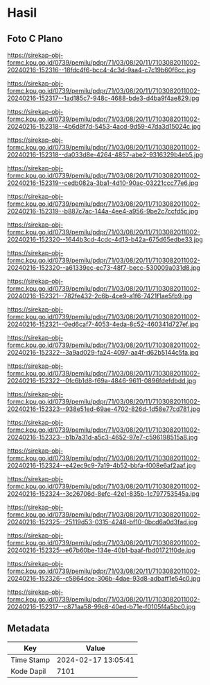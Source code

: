# Hasil

## Foto C Plano

https://sirekap-obj-formc.kpu.go.id/0739/pemilu/pdpr/71/03/08/20/11/7103082011002-20240216-152316--18fdc4f6-bcc4-4c3d-9aa4-c7c19b60f6cc.jpg

https://sirekap-obj-formc.kpu.go.id/0739/pemilu/pdpr/71/03/08/20/11/7103082011002-20240216-152317--1ad185c7-948c-4688-bde3-d4ba9f4ae829.jpg

https://sirekap-obj-formc.kpu.go.id/0739/pemilu/pdpr/71/03/08/20/11/7103082011002-20240216-152318--4b6d8f7d-5453-4acd-9d59-47da3d15024c.jpg

https://sirekap-obj-formc.kpu.go.id/0739/pemilu/pdpr/71/03/08/20/11/7103082011002-20240216-152318--da033d8e-4264-4857-abe2-9316329b4eb5.jpg

https://sirekap-obj-formc.kpu.go.id/0739/pemilu/pdpr/71/03/08/20/11/7103082011002-20240216-152319--cedb082a-3ba1-4d10-90ac-03221ccc77e6.jpg

https://sirekap-obj-formc.kpu.go.id/0739/pemilu/pdpr/71/03/08/20/11/7103082011002-20240216-152319--b887c7ac-144a-4ee4-a956-9be2c7ccfd5c.jpg

https://sirekap-obj-formc.kpu.go.id/0739/pemilu/pdpr/71/03/08/20/11/7103082011002-20240216-152320--1644b3cd-4cdc-4d13-b42a-675d65edbe33.jpg

https://sirekap-obj-formc.kpu.go.id/0739/pemilu/pdpr/71/03/08/20/11/7103082011002-20240216-152320--a61339ec-ec73-48f7-becc-530009a031d8.jpg

https://sirekap-obj-formc.kpu.go.id/0739/pemilu/pdpr/71/03/08/20/11/7103082011002-20240216-152321--782fe432-2c6b-4ce9-a1f6-7421f1ae5fb9.jpg

https://sirekap-obj-formc.kpu.go.id/0739/pemilu/pdpr/71/03/08/20/11/7103082011002-20240216-152321--0ed6caf7-4053-4eda-8c52-460341d727ef.jpg

https://sirekap-obj-formc.kpu.go.id/0739/pemilu/pdpr/71/03/08/20/11/7103082011002-20240216-152322--3a9ad029-fa24-4097-aa4f-d62b5144c5fa.jpg

https://sirekap-obj-formc.kpu.go.id/0739/pemilu/pdpr/71/03/08/20/11/7103082011002-20240216-152322--0fc6b1d8-f69a-4846-9611-0896fdefdbdd.jpg

https://sirekap-obj-formc.kpu.go.id/0739/pemilu/pdpr/71/03/08/20/11/7103082011002-20240216-152323--938e51ed-69ae-4702-826d-1d58e77cd781.jpg

https://sirekap-obj-formc.kpu.go.id/0739/pemilu/pdpr/71/03/08/20/11/7103082011002-20240216-152323--b1b7a31d-a5c3-4652-97e7-c596198515a8.jpg

https://sirekap-obj-formc.kpu.go.id/0739/pemilu/pdpr/71/03/08/20/11/7103082011002-20240216-152324--e42ec9c9-7a19-4b52-bbfa-f008e6af2aaf.jpg

https://sirekap-obj-formc.kpu.go.id/0739/pemilu/pdpr/71/03/08/20/11/7103082011002-20240216-152324--3c26706d-8efc-42e1-835b-1c797753545a.jpg

https://sirekap-obj-formc.kpu.go.id/0739/pemilu/pdpr/71/03/08/20/11/7103082011002-20240216-152325--25119d53-0315-4248-bf10-0bcd6a0d3fad.jpg

https://sirekap-obj-formc.kpu.go.id/0739/pemilu/pdpr/71/03/08/20/11/7103082011002-20240216-152325--e67b60be-134e-40b1-baaf-fbd01721f0de.jpg

https://sirekap-obj-formc.kpu.go.id/0739/pemilu/pdpr/71/03/08/20/11/7103082011002-20240216-152326--c5864dce-306b-4dae-93d8-adbaff1e54c0.jpg

https://sirekap-obj-formc.kpu.go.id/0739/pemilu/pdpr/71/03/08/20/11/7103082011002-20240216-152317--c871aa58-99c8-40ed-b71e-f0105f4a5bc0.jpg


## Metadata

| Key        | Value               |
| ---------- | ------------------- |
| Time Stamp | 2024-02-17 13:05:41 |
| Kode Dapil | 7101                |



